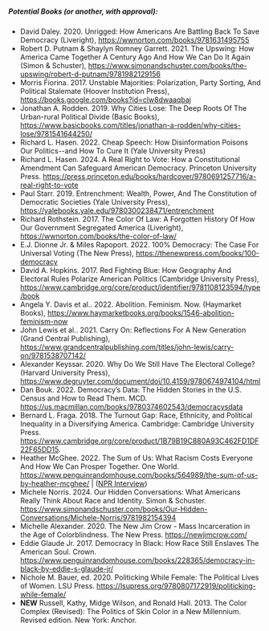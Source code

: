##### Potential Books (or another, with approval):

- David Daley. 2020. Unrigged: How Americans Are Battling Back To Save Democracy (Liveright), <https://wwnorton.com/books/9781631495755>
- Robert D. Putnam & Shaylyn Romney Garrett. 2021. The Upswing: How America Came Together A Century Ago And How We Can Do It Again (Simon & Schuster), <https://www.simonandschuster.com/books/the-upswing/robert-d-putnam/9781982129156>
- Morris Fiorina. 2017. Unstable Majorities: Polarization, Party Sorting, And Political Stalemate (Hoover Institution Press), <https://books.google.com/books?id=clw8dwaaqbaj>
- Jonathan A. Rodden. 2019. Why Cities Lose: The Deep Roots Of The Urban-rural Political Divide (Basic Books), <https://www.basicbooks.com/titles/jonathan-a-rodden/why-cities-lose/9781541644250/>
- Richard L. Hasen. 2022. Cheap Speech: How Disinformation Poisons Our Politics--and How To Cure It (Yale University Press)
- Richard L. Hasen. 2024. A Real Right to Vote: How a Constitutional Amendment Can Safeguard American Democracy. Princeton University Press. <https://press.princeton.edu/books/hardcover/9780691257716/a-real-right-to-vote>
- Paul Starr. 2019. Entrenchment: Wealth, Power, And The Constitution of Democratic Societies (Yale University Press), <https://yalebooks.yale.edu/9780300238471/entrenchment>
- Richard Rothstein. 2017. The Color Of Law: A Forgotten History Of How Our Government Segregated America (Liveright), <https://wwnorton.com/books/the-color-of-law/>
- E.J. Dionne Jr. & Miles Rapoport. 2022. 100% Democracy: The Case For Universal Voting (The New Press), <https://thenewpress.com/books/100-democracy>
- David A. Hopkins. 2017. Red Fighting Blue: How Geography And Electoral Rules Polarize American Politics (Cambridge University Press), <https://www.cambridge.org/core/product/identifier/9781108123594/type/book>
- Angela Y. Davis et al.. 2022. Abolition. Feminism. Now. (Haymarket Books), <https://www.haymarketbooks.org/books/1546-abolition-feminism-now>
- John Lewis et al.. 2021. Carry On: Reflections For A New Generation (Grand Central Publishing), <https://www.grandcentralpublishing.com/titles/john-lewis/carry-on/9781538707142/>
- Alexander Keyssar. 2020. Why Do We Still Have The Electoral College? (Harvard University Press), <https://www.degruyter.com/document/doi/10.4159/9780674974104/html>
- Dan Bouk. 2022. Democracy’s Data: The Hidden Stories in the U.S. Census and How to Read Them. MCD. <https://us.macmillan.com/books/9780374602543/democracysdata>
- Bernard L. Fraga. 2018. The Turnout Gap: Race, Ethnicity, and Political Inequality in a Diversifying America. Cambridge: Cambridge University Press. <https://www.cambridge.org/core/product/1B79B19C880A93C462FD1DF22F65DD15>.
- Heather McGhee. 2022. The Sum of Us: What Racism Costs Everyone And How We Can Prosper Together. One World. https://www.penguinrandomhouse.com/books/564989/the-sum-of-us-by-heather-mcghee/ | ([NPR Interview](https://www.npr.org/2021/02/17/968638759/sum-of-us-examines-the-hidden-cost-of-racism-for-everyone))
- Michele Norris. 2024. Our Hidden Conversations: What Americans Really Think About Race and Identity. Simon & Schuster. <https://www.simonandschuster.com/books/Our-Hidden-Conversations/Michele-Norris/9781982154394>
- Michelle Alexander. 2020. The New Jim Crow - Mass Incarceration in the Age of Colorblindness. The New Press. <https://newjimcrow.com/>
- Eddie Glaude Jr. 2017. Democracy In Black: How Race Still Enslaves The American Soul. Crown. <https://www.penguinrandomhouse.com/books/228365/democracy-in-black-by-eddie-s-glaude-jr/>
- Nichole M. Bauer, ed. 2020. Politicking While Female: The Political Lives of Women. LSU Press. <https://lsupress.org/9780807172919/politicking-while-female/>
- **NEW** Russell, Kathy, Midge Wilson, and Ronald Hall. 2013. The Color Complex (Revised): The Politics of Skin Color in a New Millennium. Revised edition. New York: Anchor.
